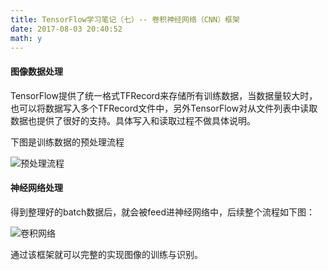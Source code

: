 ```yaml
---
title: TensorFlow学习笔记（七）-- 卷积神经网络（CNN）框架
date: 2017-08-03 20:40:52
math: y
---
```

#### 图像数据处理
TensorFlow提供了统一格式TFRecord来存储所有训练数据，当数据量较大时，也可以将数据写入多个TFRecord文件中，另外TensorFlow对从文件列表中读取数据也提供了很好的支持。具体写入和读取过程不做具体说明。

下图是训练数据的预处理流程

![预处理流程](http://i2.bvimg.com/595056/511914cc7b3b7857.jpg)

#### 神经网络处理
得到整理好的batch数据后，就会被feed进神经网络中，后续整个流程如下图：

![卷积网络](http://i2.bvimg.com/595056/13c1353e0f7d25bf.jpg)

通过该框架就可以完整的实现图像的训练与识别。